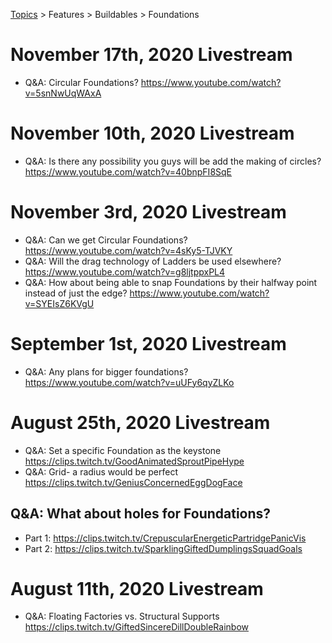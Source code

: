 [Topics](../../../topics.md) > Features > Buildables > Foundations

# November 17th, 2020 Livestream
* Q&A: Circular Foundations? https://www.youtube.com/watch?v=5snNwUqWAxA

# November 10th, 2020 Livestream
* Q&A: Is there any possibility you guys will be add the making of circles? https://www.youtube.com/watch?v=40bnpFI8SqE

# November 3rd, 2020 Livestream
* Q&A: Can we get Circular Foundations? https://www.youtube.com/watch?v=4sKy5-TJVKY
* Q&A: Will the drag technology of Ladders be used elsewhere? https://www.youtube.com/watch?v=g8ljtppxPL4
* Q&A: How about being able to snap Foundations by their halfway point instead of just the edge? https://www.youtube.com/watch?v=SYEIsZ6KVgU

# September 1st, 2020 Livestream
* Q&A: Any plans for bigger foundations? https://www.youtube.com/watch?v=uUFy6qyZLKo

# August 25th, 2020 Livestream
* Q&A: Set a specific Foundation as the keystone https://clips.twitch.tv/GoodAnimatedSproutPipeHype
* Q&A: Grid- a radius would be perfect https://clips.twitch.tv/GeniusConcernedEggDogFace

## Q&A: What about holes for Foundations?
* Part 1: https://clips.twitch.tv/CrepuscularEnergeticPartridgePanicVis
* Part 2: https://clips.twitch.tv/SparklingGiftedDumplingsSquadGoals

# August 11th, 2020 Livestream
* Q&A: Floating Factories vs. Structural Supports https://clips.twitch.tv/GiftedSincereDillDoubleRainbow
